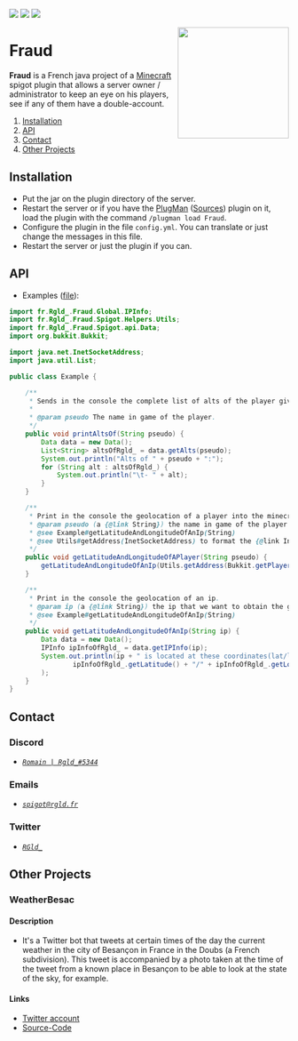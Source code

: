 [![](https://badges.spiget.org/resources/version/Version-green-69872.svg)](https://api.spiget.org/v2/resources/69872/versions/latest/download)
[![](https://badges.spiget.org/resources/rating/Rating-blue-69872.svg)](https://www.spigotmc.org/resources/fraud.69872/)
[![](https://jitci.com/gh/R-Gld/Fraud/svg)](https://jitci.com/gh/R-Gld/Fraud)

<img align="right" src="https://i.imgur.com/WjvQClG.png" height="200" width="200">

# Fraud
**Fraud** is a French java project of a [Minecraft](https://www.minecraft.net) spigot plugin that allows a server owner / administrator to keep an eye on his players, see if any of them have a double-account.

1. [Installation](#Installation)
2. [API](#API)
3. [Contact](#Contact)
4. [Other Projects](#other-projects)

## Installation

- Put the jar on the plugin directory of the server.
- Restart the server or if you have the [PlugMan](https://www.spigotmc.org/resources/plugmanx.88135/) ([Sources](https://github.com/TheBlackEntity/PlugMan/)) plugin on it, load the plugin with the command `/plugman load Fraud`.
- Configure the plugin in the file `config.yml`. You can translate or just change the messages in this file.
- Restart the server or just the plugin if you can.

## API

- Examples ([file](https://github.com/R-Gld/Fraud/blob/master/src/tests/Example.java)):

```java
import fr.Rgld_.Fraud.Global.IPInfo;
import fr.Rgld_.Fraud.Spigot.Helpers.Utils;
import fr.Rgld_.Fraud.Spigot.api.Data;
import org.bukkit.Bukkit;

import java.net.InetSocketAddress;
import java.util.List;

public class Example {

    /**
     * Sends in the console the complete list of alts of the player given in parameters.
     *
     * @param pseudo The name in game of the player.
     */
    public void printAltsOf(String pseudo) {
        Data data = new Data();
        List<String> altsOfRgld_ = data.getAlts(pseudo);
        System.out.println("Alts of " + pseudo + ":");
        for (String alt : altsOfRgld_) {
            System.out.println("\t- " + alt);
        }
    }

    /**
     * Print in the console the geolocation of a player into the minecraft (spigot) server.
     * @param pseudo (a {@link String}) the name in game of the player that we want to obtain the geolocation.
     * @see Example#getLatitudeAndLongitudeOfAnIp(String)
     * @see Utils#getAddress(InetSocketAddress) to format the {@link InetSocketAddress} object to a string that is conforming to the database.
     */
    public void getLatitudeAndLongitudeOfAPlayer(String pseudo) {
        getLatitudeAndLongitudeOfAnIp(Utils.getAddress(Bukkit.getPlayer(pseudo).getAddress()));
    }

    /**
     * Print in the console the geolocation of an ip.
     * @param ip (a {@link String}) the ip that we want to obtain the geolocation.
     * @see Example#getLatitudeAndLongitudeOfAnIp(String)
     */
    public void getLatitudeAndLongitudeOfAnIp(String ip) {
        Data data = new Data();
        IPInfo ipInfoOfRgld_ = data.getIPInfo(ip);
        System.out.println(ip + " is located at these coordinates(lat/lon): " +
                ipInfoOfRgld_.getLatitude() + "/" + ipInfoOfRgld_.getLongitude()
        );
    }
}
```

## Contact

### Discord
- [*`Romain | Rgld_#5344`*](https://discord.com/users/273162457256558603)

### Emails
- [*`spigot@rgld.fr`*](mailto:spigot@rgld.fr)

### Twitter
- [*`RGld_`*](https://twitter.com/RGld_)

## Other Projects

### WeatherBesac
#### Description
- It's a Twitter bot that tweets at certain times of the day the current weather in the city of Besançon in France in the Doubs (a French subdivision). This tweet is accompanied by a photo taken at the time of the tweet from a known place in Besançon to be able to look at the state of the sky, for example.
#### Links
- [Twitter account](https://twitter.com/BesanconMeteo)
- [Source-Code](https://github.com/R-Gld/weather_besac_bot_twitter)